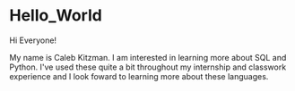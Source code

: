 # Hello_World

Hi Everyone!

My name is Caleb Kitzman. I am interested in learning more about SQL and Python. I've used these quite a bit throughout my internship and classwork experience and I look foward to learning more about these languages.
